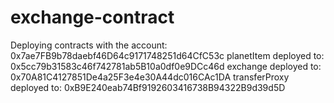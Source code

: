 # exchange-contract
Deploying contracts with the account: 0x7ae7FB9b78daebf46D64c9171748251d64CfC53c
planetItem deployed to: 0x5cc79b31583c46f742781ab5B10a0df0e9DCc46d
exchange deployed to: 0x70A81C4127851De4a25F3e4e30A44dc016CAc1DA
transferProxy deployed to: 0xB9E240eab74Bf9192603416738B94322B9d39d5D
